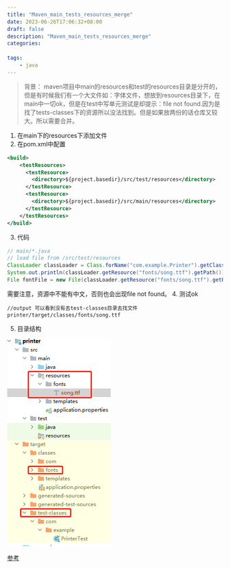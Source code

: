 ```yaml
---
title: "Maven_main_tests_resources_merge"
date: 2023-06-26T17:06:32+08:00
draft: false
description: "Maven_main_tests_resources_merge"
categories:

tags:
    - java
---
```

> 背景： maven项目中main的resources和test的resources目录是分开的，但是有时候我们有一个大文件如：字体文件，想放到resources目录下，在main中一切ok，但是在test中写单元测试是却提示：file not found.因为是找了tests-classes下的资源所以没法找到。但是如果放两份的话仓库又较大。所以需要合并。
1. 在main下的resources下添加文件
2. 在pom.xml中配置
```xml
<build>
    <testResources>
      <testResource>
        <directory>${project.basedir}/src/test/resources</directory>
      </testResource>
      <testResource>
        <directory>${project.basedir}/src/main/resources</directory>
      </testResource>
    </testResources>
</build>
```
3. 代码
```java
// main/*.java
// load file from /src/test/resources
ClassLoader classLoader = Class.forName("com.example.Printer").getClassLoader();
System.out.println(classLoader.getResource("fonts/song.ttf").getPath());
File fontFile = new File(classLoader.getResource("fonts/song.ttf").getPath());
```
需要注意，资源中不能有中文，否则也会出现file not found。
4. 测试ok
```shell
//output 可以看到没有去test-classes目录去找文件
printer/target/classes/fonts/song.ttf
```
5. 目录结构

![1687771000403.png](./1687771000403.png)

[参考](https://stackoverflow.com/questions/18977959/junit-test-should-use-main-resources)

